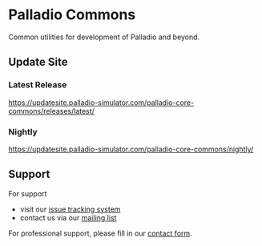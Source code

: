 # Palladio Commons
Common utilities for development of Palladio and beyond.

## Update Site
### Latest Release
https://updatesite.palladio-simulator.com/palladio-core-commons/releases/latest/
### Nightly
https://updatesite.palladio-simulator.com/palladio-core-commons/nightly/

## Support
For support
* visit our [issue tracking system](https://palladio-simulator.com/jira)
* contact us via our [mailing list](https://lists.ira.uni-karlsruhe.de/mailman/listinfo/palladio-dev)

For professional support, please fill in our [contact form](http://www.palladio-simulator.com/about_palladio/support/).
